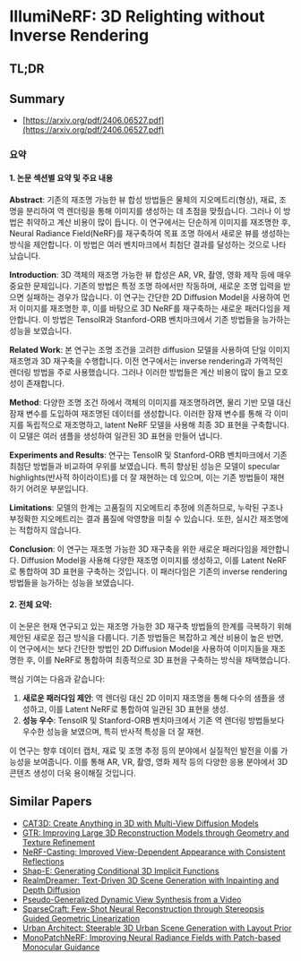 # IllumiNeRF: 3D Relighting without Inverse Rendering
## TL;DR
## Summary
- [https://arxiv.org/pdf/2406.06527.pdf](https://arxiv.org/pdf/2406.06527.pdf)

### 요약

#### 1. 논문 섹션별 요약 및 주요 내용

**Abstract**:
기존의 재조명 가능한 뷰 합성 방법들은 물체의 지오메트리(형상), 재료, 조명을 분리하여 역 렌더링을 통해 이미지를 생성하는 데 초점을 맞췄습니다. 그러나 이 방법은 취약하고 계산 비용이 많이 듭니다. 이 연구에서는 단순하게 이미지를 재조명한 후, Neural Radiance Field(NeRF)를 재구축하여 목표 조명 하에서 새로운 뷰를 생성하는 방식을 제안합니다. 이 방법은 여러 벤치마크에서 최첨단 결과를 달성하는 것으로 나타났습니다.

**Introduction**:
3D 객체의 재조명 가능한 뷰 합성은 AR, VR, 촬영, 영화 제작 등에 매우 중요한 문제입니다. 기존의 방법은 특정 조명 하에서만 작동하며, 새로운 조명 입력을 받으면 실패하는 경우가 많습니다. 이 연구는 간단한 2D Diffusion Model을 사용하여 먼저 이미지를 재조명한 후, 이를 바탕으로 3D NeRF를 재구축하는 새로운 패러다임을 제안합니다. 이 방법은 TensoIR과 Stanford-ORB 벤치마크에서 기존 방법들을 능가하는 성능을 보였습니다.

**Related Work**:
본 연구는 조명 조건을 고려한 diffusion 모델을 사용하여 단일 이미지 재조명과 3D 재구축을 수행합니다. 이전 연구에서는 inverse rendering과 가역적인 렌더링 방법을 주로 사용했습니다. 그러나 이러한 방법들은 계산 비용이 많이 들고 모호성이 존재합니다.

**Method**:
다양한 조명 조건 하에서 객체의 이미지를 재조명하려면, 물리 기반 모델 대신 잠재 변수를 도입하여 재조명된 데이터를 생성합니다. 이러한 잠재 변수를 통해 각 이미지를 독립적으로 재조명하고, latent NeRF 모델을 사용해 최종 3D 표현을 구축합니다. 이 모델은 여러 샘플을 생성하여 일관된 3D 표현을 만들어 냅니다.

**Experiments and Results**:
연구는 TensoIR 및 Stanford-ORB 벤치마크에서 기존 최첨단 방법들과 비교하여 우위를 보였습니다. 특히 향상된 성능은 모델이 specular highlights(반사적 하이라이트)를 더 잘 재현하는 데 있으며, 이는 기존 방법들이 재현하기 어려운 부분입니다.

**Limitations**:
모델의 한계는 고품질의 지오메트리 추정에 의존하므로, 누락된 구조나 부정확한 지오메트리는 결과 품질에 악영향을 미칠 수 있습니다. 또한, 실시간 재조명에는 적합하지 않습니다.

**Conclusion**:
이 연구는 재조명 가능한 3D 재구축을 위한 새로운 패러다임을 제안합니다. Diffusion Model을 사용해 다양한 재조명 이미지를 생성하고, 이를 Latent NeRF로 통합하여 3D 표현을 구축하는 것입니다. 이 패러다임은 기존의 inverse rendering 방법들을 능가하는 성능을 보였습니다.

#### 2. 전체 요약:

이 논문은 현재 연구되고 있는 재조명 가능한 3D 재구축 방법들의 한계를 극복하기 위해 제안된 새로운 접근 방식을 다룹니다. 기존 방법들은 복잡하고 계산 비용이 높은 반면, 이 연구에서는 보다 간단한 방법인 2D Diffusion Model을 사용하여 이미지들을 재조명한 후, 이를 NeRF로 통합하여 최종적으로 3D 표현을 구축하는 방식을 채택했습니다.

핵심 기여는 다음과 같습니다:
1. **새로운 패러다임 제안**: 역 렌더링 대신 2D 이미지 재조명을 통해 다수의 샘플을 생성하고, 이를 Latent NeRF로 통합하여 일관된 3D 표현을 생성.
2. **성능 우수**: TensoIR 및 Stanford-ORB 벤치마크에서 기존 역 렌더링 방법들보다 우수한 성능을 보였으며, 특히 반사적 특성을 더 잘 재현.

이 연구는 향후 데이터 캡처, 재료 및 조명 추정 등의 분야에서 실질적인 발전을 이룰 가능성을 보여줍니다. 이를 통해 AR, VR, 촬영, 영화 제작 등의 다양한 응용 분야에서 3D 콘텐츠 생성이 더욱 용이해질 것입니다.

## Similar Papers
- [CAT3D: Create Anything in 3D with Multi-View Diffusion Models](2405.10314.md)
- [GTR: Improving Large 3D Reconstruction Models through Geometry and Texture Refinement](2406.05649.md)
- [NeRF-Casting: Improved View-Dependent Appearance with Consistent Reflections](2405.14871.md)
- [Shap-E: Generating Conditional 3D Implicit Functions](2305.02463.md)
- [RealmDreamer: Text-Driven 3D Scene Generation with Inpainting and Depth Diffusion](2404.07199.md)
- [Pseudo-Generalized Dynamic View Synthesis from a Video](2310.08587.md)
- [SparseCraft: Few-Shot Neural Reconstruction through Stereopsis Guided Geometric Linearization](2407.14257.md)
- [Urban Architect: Steerable 3D Urban Scene Generation with Layout Prior](2404.06780.md)
- [MonoPatchNeRF: Improving Neural Radiance Fields with Patch-based Monocular Guidance](2404.08252.md)

